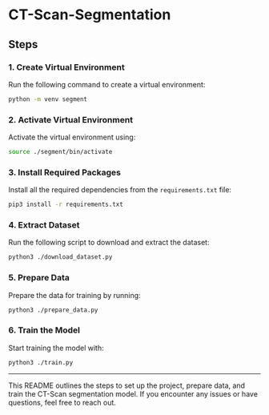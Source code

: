 # CT-Scan-Segmentation

## Steps

### 1. Create Virtual Environment
Run the following command to create a virtual environment:
```bash
python -m venv segment
```

### 2. Activate Virtual Environment
Activate the virtual environment using:
```bash
source ./segment/bin/activate
```

### 3. Install Required Packages
Install all the required dependencies from the `requirements.txt` file:
```bash
pip3 install -r requirements.txt
```

### 4. Extract Dataset
Run the following script to download and extract the dataset:
```bash
python3 ./download_dataset.py
```

### 5. Prepare Data
Prepare the data for training by running:
```bash
python3 ./prepare_data.py
```

### 6. Train the Model
Start training the model with:
```bash
python3 ./train.py
```

---

This README outlines the steps to set up the project, prepare data, and train the CT-Scan segmentation model. If you encounter any issues or have questions, feel free to reach out.
